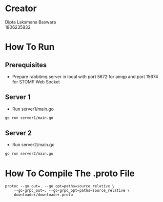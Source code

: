# Creator
Dipta Laksmana Baswara<br>
1806235832

# How To Run
## Prerequisites
- Prepare rabbitmq server in local with port 5672 for amqp and port 15674 for STOMP Web Socket
## Server 1
- Run server1/main.go
```bash
go run server1/main.go
```
## Server 2
- Run server2/main.go
```bash
go run server2/main.go
```

# How To Compile The .proto File
```shell
protoc --go_out=. --go_opt=paths=source_relative \
    --go-grpc_out=. --go-grpc_opt=paths=source_relative \
    downloader/downloader.proto
```